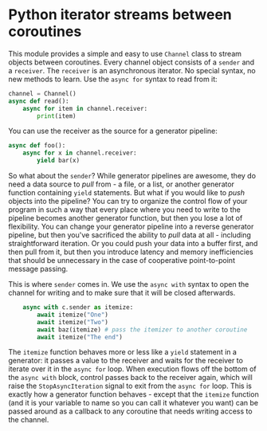 # Python iterator streams between coroutines

This module provides a simple and easy to use `Channel` class to stream objects
between coroutines. Every channel object consists of a `sender` and a `receiver`. The `receiver` is an asynchronous iterator. No special syntax, no new methods to learn. Use the `async for` syntax to read from it:

```python
channel = Channel()
async def read():    
    async for item in channel.receiver:
        print(item)      
```

You can use the receiver as the source for a generator pipeline:

```python
async def foo():    
    async for x in channel.receiver:
        yield bar(x)
```

So what about the `sender`? While generator pipelines are awesome, they do need a data source to *pull* from - a file, or a list, or another generator function containing `yield` statements. But what if you would like to *push* objects into the pipeline? You can try to organize the control flow of your program in such a way that every place where you need to write to the pipeline becomes another generator function, but then you lose a lot of flexibility. You can change your generator pipeline into a reverse generator pipeline, but then you've sacrificed the ability to *pull* data at all - including straightforward iteration. Or you could push your data into a buffer first, and then pull from it, but then you introduce latency and memory inefficiencies that should be unnecessary in the case of cooperative point-to-point message passing.

This is where `sender` comes in. We use the `async with` syntax to open the channel for writing and to make sure that it will be closed afterwards.

```python
    async with c.sender as itemize:
        await itemize("One")
        await itemize("Two")
        await baz(itemize) # pass the itemizer to another coroutine
        await itemize("The end")
```

The `itemize` function behaves more or less like a `yield` statement in a generator: it passes a value to the receiver and waits for the receiver to iterate over it in the `async for` loop. When execution flows off the bottom of the `async with` block, control passes back to the receiver again, which will raise the `StopAsyncIteration` signal to exit from
the `async for` loop. This is exactly how a generator function behaves - except that the `itemize` function (and it is your variable to name so
you can call it whatever you want) can be passed around as a callback to
any coroutine that needs writing access to the channel.
